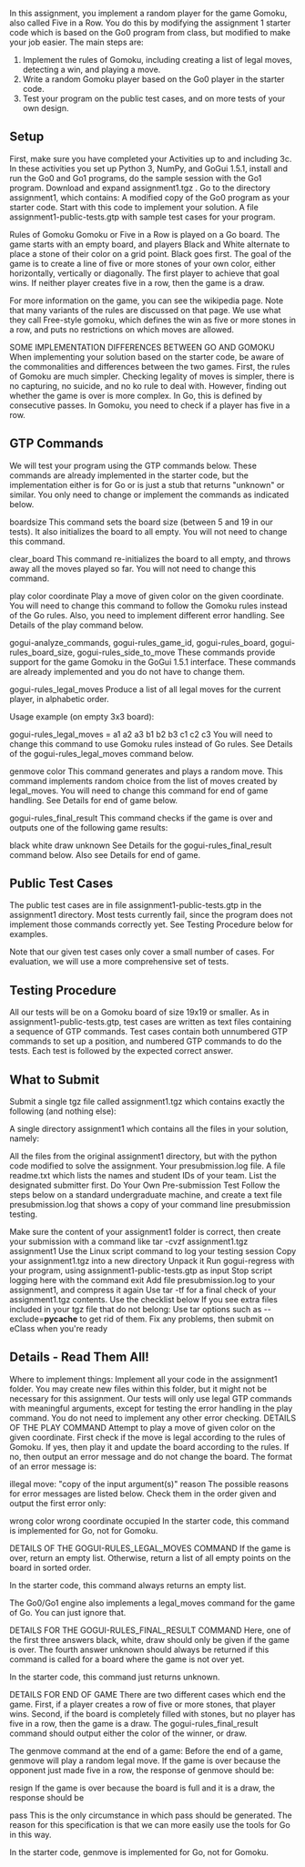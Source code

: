 In this assignment, you implement a random player for the game Gomoku, also called Five in a Row. 
You do this by modifying the assignment 1 starter code which is based on the Go0 program from class, but modified to make your job easier. The main steps are:

1. Implement the rules of Gomoku, including creating a list of legal moves, detecting a win, and playing a move.
2. Write a random Gomoku player based on the Go0 player in the starter code.
3. Test your program on the public test cases, and on more tests of your own design.



## Setup
First, make sure you have completed your Activities up to and including 3c. In these activities you set up Python 3, NumPy, and GoGui 1.5.1, install and run the Go0 and Go1 programs, do the sample session with the Go1 program.
Download and expand assignment1.tgz . Go to the directory assignment1, which contains:
A modified copy of the Go0 program as your starter code. Start with this code to implement your solution.
A file assignment1-public-tests.gtp with sample test cases for your program.



Rules of Gomoku
Gomoku or Five in a Row is played on a Go board. The game starts with an empty board, and players Black and White alternate to place a stone of their color on a grid point. Black goes first. The goal of the game is to create a line of five or more stones of your own color, either horizontally, vertically or diagonally. The first player to achieve that goal wins. If neither player creates five in a row, then the game is a draw.

For more information on the game, you can see the wikipedia page. Note that many variants of the rules are discussed on that page. We use what they call Free-style gomoku, which defines the win as five or more stones in a row, and puts no restrictions on which moves are allowed.

SOME IMPLEMENTATION DIFFERENCES BETWEEN GO AND GOMOKU
When implementing your solution based on the starter code, be aware of the commonalities and differences between the two games. First, the rules of Gomoku are much simpler. Checking legality of moves is simpler, there is no capturing, no suicide, and no ko rule to deal with. However, finding out whether the game is over is more complex. In Go, this is defined by consecutive passes. In Gomoku, you need to check if a player has five in a row.



## GTP Commands
We will test your program using the GTP commands below. These commands are already implemented in the starter code, but the implementation either is for Go or is just a stub that returns "unknown" or similar. You only need to change or implement the commands as indicated below.

boardsize
This command sets the board size (between 5 and 19 in our tests). It also initializes the board to all empty. You will not need to change this command.

clear_board
This command re-initializes the board to all empty, and throws away all the moves played so far. You will not need to change this command.

play color coordinate
Play a move of given color on the given coordinate. You will need to change this command to follow the Gomoku rules instead of the Go rules. Also, you need to implement different error handling. See Details of the play command below.

gogui-analyze_commands, gogui-rules_game_id, gogui-rules_board, gogui-rules_board_size, gogui-rules_side_to_move
These commands provide support for the game Gomoku in the GoGui 1.5.1 interface. These commands are already implemented and you do not have to change them.

gogui-rules_legal_moves
Produce a list of all legal moves for the current player, in alphabetic order.

Usage example (on empty 3x3 board):

gogui-rules_legal_moves
= a1 a2 a3 b1 b2 b3 c1 c2 c3
You will need to change this command to use Gomoku rules instead of Go rules. See Details of the gogui-rules_legal_moves command below.

genmove color
This command generates and plays a random move. This command implements random choice from the list of moves created by legal_moves. You will need to change this command for end of game handling. See Details for end of game below.

gogui-rules_final_result
This command checks if the game is over and outputs one of the following game results:

black
white
draw
unknown
See Details for the gogui-rules_final_result command below. Also see Details for end of game.



## Public Test Cases
The public test cases are in file assignment1-public-tests.gtp in the assignment1 directory. Most tests currently fail, since the program does not implement those commands correctly yet. See Testing Procedure below for examples.

Note that our given test cases only cover a small number of cases. For evaluation, we will use a more comprehensive set of tests.



## Testing Procedure
All our tests will be on a Gomoku board of size 19x19 or smaller. As in assignment1-public-tests.gtp, test cases are written as text files containing a sequence of GTP commands. Test cases contain both unnumbered GTP commands to set up a position, and numbered GTP commands to do the tests. Each test is followed by the expected correct answer.



## What to Submit
Submit a single tgz file called assignment1.tgz which contains exactly the following (and nothing else):

A single directory assignment1 which contains all the files in your solution, namely:

All the files from the original assignment1 directory, but with the python code modified to solve the assignment.
Your presubmission.log file.
A file readme.txt which lists the names and student IDs of your team. List the designated submitter first.
Do Your Own Pre-submission Test
Follow the steps below on a standard undergraduate machine, and create a text file presubmission.log that shows a copy of your command line presubmission testing.

Make sure the content of your assignment1 folder is correct, then create your submission with a command like tar -cvzf assignment1.tgz assignment1
Use the Linux script command to log your testing session
Copy your assignment1.tgz into a new directory
Unpack it
Run gogui-regress with your program, using assignment1-public-tests.gtp as input
Stop script logging here with the command exit
Add file presubmission.log to your assignment1, and compress it again
Use tar -tf for a final check of your assignment1.tgz contents. Use the checklist below
If you see extra files included in your tgz file that do not belong:
Use tar options such as --exclude=__pycache__ to get rid of them.
Fix any problems, then submit on eClass when you're ready



## Details - Read Them All!
Where to implement things: Implement all your code in the assignment1 folder. You may create new files within this folder, but it might not be necessary for this assignment.
Our tests will only use legal GTP commands with meaningful arguments, except for testing the error handling in the play command. You do not need to implement any other error checking.
DETAILS OF THE PLAY COMMAND
Attempt to play a move of given color on the given coordinate. First check if the move is legal according to the rules of Gomoku. If yes, then play it and update the board according to the rules. If no, then output an error message and do not change the board. The format of an error message is:

illegal move: "copy of the input argument(s)" reason
The possible reasons for error messages are listed below. Check them in the order given and output the first error only:

wrong color
wrong coordinate
occupied
In the starter code, this command is implemented for Go, not for Gomoku.

DETAILS OF THE GOGUI-RULES_LEGAL_MOVES COMMAND
If the game is over, return an empty list. Otherwise, return a list of all empty points on the board in sorted order.

In the starter code, this command always returns an empty list.

The Go0/Go1 engine also implements a legal_moves command for the game of Go. You can just ignore that.

DETAILS FOR THE GOGUI-RULES_FINAL_RESULT COMMAND
Here, one of the first three answers black, white, draw should only be given if the game is over. The fourth answer unknown should always be returned if this command is called for a board where the game is not over yet.

In the starter code, this command just returns unknown.

DETAILS FOR END OF GAME
There are two different cases which end the game. First, if a player creates a row of five or more stones, that player wins. Second, if the board is completely filled with stones, but no player has five in a row, then the game is a draw. The gogui-rules_final_result command should output either the color of the winner, or draw.

The genmove command at the end of a game: Before the end of a game, genmove will play a random legal move. If the game is over because the opponent just made five in a row, the response of genmove should be:

resign
If the game is over because the board is full and it is a draw, the response should be

pass
This is the only circumstance in which pass should be generated. The reason for this specification is that we can more easily use the tools for Go in this way.

In the starter code, genmove is implemented for Go, not for Gomoku.

